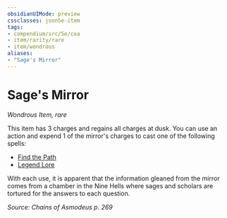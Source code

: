 ```yaml
---
obsidianUIMode: preview
cssclasses: json5e-item
tags:
- compendium/src/5e/coa
- item/rarity/rare
- item/wondrous
aliases: 
- "Sage's Mirror"
---
```

# Sage's Mirror
*Wondrous Item, rare*  


This item has 3 charges and regains all charges at dusk. You can use an action and expend 1 of the mirror's charges to cast one of the following spells:

- [Find the Path](/Systems/5e/spells/find-the-path.md)  
- [Legend Lore](/Systems/5e/spells/legend-lore.md)  

With each use, it is apparent that the information gleaned from the mirror comes from a chamber in the Nine Hells where sages and scholars are tortured for the answers to each question.

*Source: Chains of Asmodeus p. 269*